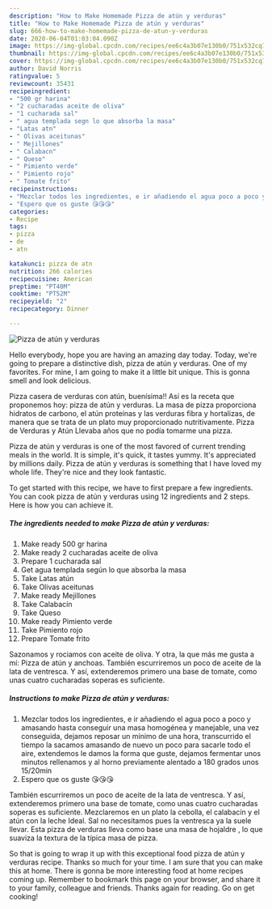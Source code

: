 ```yaml
---
description: "How to Make Homemade Pizza de atún y verduras"
title: "How to Make Homemade Pizza de atún y verduras"
slug: 666-how-to-make-homemade-pizza-de-atun-y-verduras
date: 2020-06-04T01:03:04.090Z
image: https://img-global.cpcdn.com/recipes/ee6c4a3b07e130b0/751x532cq70/pizza-de-atun-y-verduras-foto-principal.jpg
thumbnail: https://img-global.cpcdn.com/recipes/ee6c4a3b07e130b0/751x532cq70/pizza-de-atun-y-verduras-foto-principal.jpg
cover: https://img-global.cpcdn.com/recipes/ee6c4a3b07e130b0/751x532cq70/pizza-de-atun-y-verduras-foto-principal.jpg
author: David Norris
ratingvalue: 5
reviewcount: 35431
recipeingredient:
- "500 gr harina"
- "2 cucharadas aceite de oliva"
- "1 cucharada sal"
- " agua templada segn lo que absorba la masa"
- "Latas atn"
- " Olivas aceitunas"
- " Mejillones"
- " Calabacn"
- " Queso"
- " Pimiento verde"
- " Pimiento rojo"
- " Tomate frito"
recipeinstructions:
- "Mezclar todos los ingredientes, e ir añadiendo el agua poco a poco y amasando hasta conseguir una masa homogénea y manejable, una vez conseguida, dejamos reposar un mínimo de una hora, transcurrido el tiempo la sacamos amasando de nuevo un poco para sacarle todo el aire, extendemos le damos la forma que guste, dejamos fermentar unos minutos rellenamos y al horno previamente alentado a 180 grados unos 15/20min"
- "Espero que os guste 😘😘😘"
categories:
- Recipe
tags:
- pizza
- de
- atn

katakunci: pizza de atn 
nutrition: 266 calories
recipecuisine: American
preptime: "PT40M"
cooktime: "PT52M"
recipeyield: "2"
recipecategory: Dinner

---
```



![Pizza de atún y verduras](https://img-global.cpcdn.com/recipes/ee6c4a3b07e130b0/751x532cq70/pizza-de-atun-y-verduras-foto-principal.jpg)

Hello everybody, hope you are having an amazing day today. Today, we're going to prepare a distinctive dish, pizza de atún y verduras. One of my favorites. For mine, I am going to make it a little bit unique. This is gonna smell and look delicious.

Pizza casera de verduras con atún, buenísima!! Así es la receta que proponemos hoy: pizza de atún y verduras. La masa de pizza proporciona hidratos de carbono, el atún proteínas y las verduras fibra y hortalizas, de manera que se trata de un plato muy proporcionado nutritivamente. Pizza de Verduras y Atún Llevaba años que no podía tomarme una pizza.

Pizza de atún y verduras is one of the most favored of current trending meals in the world. It is simple, it's quick, it tastes yummy. It's appreciated by millions daily. Pizza de atún y verduras is something that I have loved my whole life. They're nice and they look fantastic.


To get started with this recipe, we have to first prepare a few ingredients. You can cook pizza de atún y verduras using 12 ingredients and 2 steps. Here is how you can achieve it.

<!--inarticleads1-->

##### The ingredients needed to make Pizza de atún y verduras:

1. Make ready 500 gr harina
1. Make ready 2 cucharadas aceite de oliva
1. Prepare 1 cucharada sal
1. Get  agua templada según lo que absorba la masa
1. Take Latas atún
1. Take  Olivas aceitunas
1. Make ready  Mejillones
1. Take  Calabacín
1. Take  Queso
1. Make ready  Pimiento verde
1. Take  Pimiento rojo
1. Prepare  Tomate frito


Sazonamos y rociamos con aceite de oliva. Y otra, la que más me gusta a mí: Pizza de atún y anchoas. También escurriremos un poco de aceite de la lata de ventresca. Y así, extenderemos primero una base de tomate, como unas cuatro cucharadas soperas es suficiente. 

<!--inarticleads2-->

##### Instructions to make Pizza de atún y verduras:

1. Mezclar todos los ingredientes, e ir añadiendo el agua poco a poco y amasando hasta conseguir una masa homogénea y manejable, una vez conseguida, dejamos reposar un mínimo de una hora, transcurrido el tiempo la sacamos amasando de nuevo un poco para sacarle todo el aire, extendemos le damos la forma que guste, dejamos fermentar unos minutos rellenamos y al horno previamente alentado a 180 grados unos 15/20min
1. Espero que os guste 😘😘😘


También escurriremos un poco de aceite de la lata de ventresca. Y así, extenderemos primero una base de tomate, como unas cuatro cucharadas soperas es suficiente. Mezclaremos en un plato la cebolla, el calabacín y el atún con la leche Ideal. Sal no necesitamos pues la ventresca ya la suele llevar. Esta pizza de verduras lleva como base una masa de hojaldre , lo que suaviza la textura de la típica masa de pizza. 

So that is going to wrap it up with this exceptional food pizza de atún y verduras recipe. Thanks so much for your time. I am sure that you can make this at home. There is gonna be more interesting food at home recipes coming up. Remember to bookmark this page on your browser, and share it to your family, colleague and friends. Thanks again for reading. Go on get cooking!

